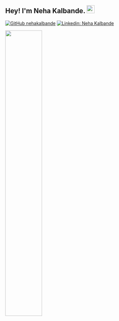## Hey! I'm Neha Kalbande. <img src="https://media.giphy.com/media/hvRJCLFzcasrR4ia7z/giphy.gif" width="25px">

[![GitHub nehakalbande](https://img.shields.io/github/followers/nehakalbande?label=follow&style=social)](https://github.com/nehakalbande)
[![Linkedin: Neha Kalbande](https://img.shields.io/badge/-Neha%20Kalbande-blue?style=flat-square&logo=Linkedin&logoColor=white&link=https://www.linkedin.com/in/neha-kalbande-314ab71a7/)](https://www.linkedin.com/in/neha-kalbande-314ab71a7/)




<!-- [![Neha's GitHub Stats](https://github-readme-stats.vercel.app/api?username=nehakalbande&hide=issues&count_private=true&show_icons=true&theme=calm)](https://github.com/nehakalbande/github-readme-stats) -->
<img align="left" width="48%" src='https://github-readme-stats.vercel.app/api?username=nehakalbande&show_icons=true&theme=radical&count_private=true'/>
<!-- <img align="center" width="48%" src="https://github-readme-streak-stats.herokuapp.com?user=nehakalbande&count_private=true&theme=radical" alt="nehakalbande"/> -->



<!--
**nehakalbande/nehakalbande** is a ✨ _special_ ✨ repository because its `README.md` (this file) appears on your GitHub profile.

Here are some ideas to get you started:

- 🔭 I’m currently working on ...
- 🌱 I’m currently learning ...
- 👯 I’m looking to collaborate on ...
- 🤔 I’m looking for help with ...
- 💬 Ask me about ...
- 📫 How to reach me: ...
- 😄 Pronouns: ...
- ⚡ Fun fact: ...
-->
